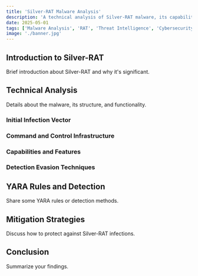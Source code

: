 ```yaml
---
title: 'Silver-RAT Malware Analysis'
description: 'A technical analysis of Silver-RAT malware, its capabilities, and detection methods'
date: 2025-05-01
tags: ['Malware Analysis', 'RAT', 'Threat Intelligence', 'Cybersecurity']
image: './banner.jpg'
---
```


## Introduction to Silver-RAT
Brief introduction about Silver-RAT and why it's significant.

## Technical Analysis
Details about the malware, its structure, and functionality.

### Initial Infection Vector

### Command and Control Infrastructure

### Capabilities and Features

### Detection Evasion Techniques

## YARA Rules and Detection
Share some YARA rules or detection methods.

## Mitigation Strategies
Discuss how to protect against Silver-RAT infections.

## Conclusion
Summarize your findings.